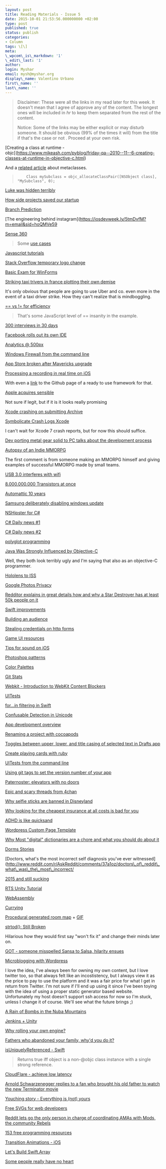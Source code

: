 ```yaml
---
layout: post
title: Reading Materials - Issue 5
date: 2015-10-01 21:53:56.000000000 +02:00
type: post
published: true
status: publish
categories:
- Column
tags: \[\]
meta:
\_wpcom\_is\_markdown: '1'
\_edit\_last: '1'
author:
login: Myshar
email: mysh@myshar.org
display\_name: Valentino Urbano
first\_name: ''
last\_name: ''
---
```


> Disclaimer: These were all the links in my read later for this week. It doesn't mean that I agree of approve any of the content. The longest ones will be included in _hr_ to keep them separated from the rest of the content.
> 
> Notice: Some of the links may be either explicit or may disturb someone. It should be obvious (99% of the times it will) from the title if that's the case or not . Proceed at your own risk.
> 

\[Creating a class at runtime - objc\[(https://www.mikeash.com/pyblog/friday-qa--2010--11--6-creating-classes-at-runtime-in-objective-c.html)

And a [related article][0] about metaclasses.

>         Class mySubclass = objc_allocateClassPair([NSObject class], "MySubclass", 0);
>     
> 
> 

[Luke was hidden terribly][1]

[How side projects saved our startup][2]

[Branch Prediction][3]

\[The engineering behind instagram\](https://iosdevweek.ly/5tmDvfM?m=email&sid=hoQMVe59

[Sense 360][4]

> Some [use cases][5]
> 

[Javascript tutorials][6]

[Stack Overflow temporary logo change][7]

[Basic Exam for WinForms][8]

[Striking taxi trivers in france plotting their own demise][9]

It's only obvious that people are going to use Uber and co. even more in the event of a taxi driver strike. How they can't realize that is mindboggling.

[== vs != for efficiency][10]

> That's some JavaScript level of == insanity in the example.
> 

[300 interviews in 30 days][11]

[Facebook rolls out its own IDE][12]

[Analytics @ 500px][13]

[Windows Firewall from the command line][14]

[App Store broken after Mavericks upgrade][15]

[Processing a recording in real time on iOS][16]

With even a [link][17] to the Github page of a ready to use framework for that.

[Apple acquires sensible][18]

Not sure if legit, but if it is it looks really promising

[Xcode crashing on submitting Archive][19]

[Symbolicate Crash Logs Xcode][20]

I can't wait for Xcode 7 crash reports, but for now this should suffice.

[Dev porting metal gear solid to PC talks about the development process][21]

[Autopsy of an Indie MMORPG][22]

The first comment is from someone making an MMORPG himself and giving examples of successful MMORPG made by small teams.

[USB 3.0 interferes with wifi][23]

[8.000.000.000 Transistors at once][24]

[Automattic 10 years][25]

[Samsung deliberately disabling windows update][26]

[NSHipster for C\#][27]

[C\# Daily news \#1][28]

[C\# Daily news \#2][29]

[polyglot programming][30]

[Java Was Strongly Influenced by Objective-C][31]

Well, they both look terribly ugly and I'm saying that also as an objective-C programmer.

[Hololens to ISS][32]

[Google Photos Privacy][33]

[Redditor explains in great details how and why a Star Destroyer has at least 50k people on it][34]

[Swift improvements][35]

[Building an audience][36]

[Stealing credentials on http forms][37]

[Game UI resources][38]

[Tips for sound on iOS][39]

[Photoshop patterns][40]

[Color Palettes][41]

[Git Stats][42]

[Webkit - Introduction to WebKit Content Blockers][43]

[UITests][44]

[for...in filtering in Swift][45]

[Confusable Detection in Unicode][46]

[App development overview][47]

[Renaming a project with cocoapods][48]

[Toggles between upper, lower, and title casing of selected text in Drafts app][49]

[Create playing cards with ruby][50]

[UITests from the command line][51]

[Using git tags to set the version number of your app][52]

[Paternoster: elevators with no doors][53]

[Epic and scary threads from 4chan][54]

[Why selfie sticks are banned in Disneyland][55]

[Why looking for the cheapest insurance at all costs is bad for you][56]

[ADHD is like quicksand][57]

[Wordpress Custom Page Template][58]

[Why Most "digital" dictionaries are a chore and what you should do about it][59]

[Dorms Stories][60]

\[Doctors, what's the most incorrect self diagnosis you've ever witnessed\](http://www.reddit.com/r/AskReddit/comments/37a1oz/doctors\_of\_reddit\_what\_was\_the\_most\_incorrect/

[2015 and still sucking][61]

[RTS Unity Tutorial][62]

[WebAssembly][63]

[Currying][64]

[Procedural generated room map][65] + [GIF][66]

[strtod(): Still Broken][67]

Hilarious how they would first say "won't fix it" and change their minds later on.

[GOT - someone misspelled Sansa to Salsa, hilarity ensues][68]

[Microblogging with Wordpress][69]

I love the idea, I've always been for owning my own content, but I love twitter too, so that always felt like an incostistency, but I always view it as the price to pay to use the platform and it was a fair price for what I get in return from Twitter. I'm not sure if I'll end up using it since I've been toying with the idea of using a proper static generator based website. Unfortunately my host doesn't support ssh access for now so I'm stuck, unless I change it of course. We'll see what the future brings ;)

[A Rain of Bombs in the Nuba Mountains][70]

[Jenkins + Unity][71]

[Why rolling your own engine?][72]

[Fathers who abandoned your family, why'd you do it?][73]

[isUniquelyReferenced - Swift][74]

> Returns true iff object is a non-@objc class instance with a single strong reference.
> 

[CloudFlare - achieve low latency][75]

[Arnold Schwarzenegger replies to a fan who brought his old father to watch the new Terminator movie][76]

[Youching story - Everything is (not) yours][77]

[Free SVGs for web developers][78]

[Reddit lets go the only person in charge of coordinating AMAs with Mods, the community Rebels][79]

[153 free programming resources][80]

[Transition Animations - iOS][81]

[Let's Build Swift.Array][82]

[Some people really have no heart][83]


[0]: http://www.sealiesoftware.com/blog/archive/2009/04/14/objc_explain_Classes_and_metaclasses.html
[1]: http://www.reddit.com/r/FanTheories/comments/3bes9c/star_wars_why_luke_was_hidden_terribly/
[2]: https://blog.crew.co/how-side-projects-saved-our-startup
[3]: http://stackoverflow.com/a/11227902/1942688
[4]: http://sense360.com/
[5]: http://sense360.com/use_cases.html
[6]: http://www.reddit.com/r/learnprogramming/comments/3bd9oh/are_there_any_good_video_series_on_learning/
[7]: http://meta.stackoverflow.com/questions/297859/can-stack-overflow-and-metas-logos-be-changed-temporarily-to-the-loveoverflow/297871#297871
[8]: https://github.com/neoKushan/WinformsExam/blob/master/README.md
[9]: http://fortune.com/2015/06/25/dear-stupid-striking-taxi-drivers-in-france/
[10]: http://stackoverflow.com/q/31026754/250259
[11]: http://blog.triplebyte.com/three-hundred-programming-interviews-in-thirty-days
[12]: https://code.facebook.com/posts/397706937084869/
[13]: https://medium.com/@samson_hu/building-analytics-at-500px-92e9a7005c83?hn
[14]: http://superuser.com/questions/468475/viewing-windows-firewall-settings-in-command-line-and-gui
[15]: https://discussions.apple.com/thread/5469324?start=0&tstart=0
[16]: http://www.reddit.com/r/iOSProgramming/comments/3adr7h/how_to_process_recordings_in_real_time_while_the/
[17]: https://github.com/TheAmazingAudioEngine/TheAmazingAudioEngine
[18]: http://www.reddit.com/r/iOSProgramming/comments/3aagj3/apple_to_acquire_visual_dev_startup_sensible/
[19]: http://stackoverflow.com/q/30898566/250259
[20]: http://stackoverflow.com/questions/25855389/how-to-symbolicate-crash-log-xcode-6
[21]: https://news.ycombinator.com/item?id=9739731
[22]: http://www.reddit.com/r/gamedev/comments/3abqmz/autopsy_of_an_indie_mmorpg_part_one_the_start_of/
[23]: http://www.intel.com/content/www/us/en/io/universal-serial-bus/usb3-frequency-interference-paper.html
[24]: http://www.reddit.com/r/AskEngineers/comments/3adekw/how_are_plans_of_huge_asics_stored_you_dont/
[25]: http://ma.tt/2015/06/ten-years-of-automattic/
[26]: http://bsodanalysis.blogspot.com/2015/06/samsung-deliberately-disabling-windows.html?m=1
[27]: http://www.reddit.com/r/csharp/comments/3ayjdg/sites_like_nshipster_and_objcio_for_c/
[28]: http://themorningbrew.net
[29]: http://www.alvinashcraft.com
[30]: http://dev.otto.de/2015/06/23/a-tale-of-two-lambdas-2/?utm_source=dlvr.it&utm_medium=twitter
[31]: http://cs.gmu.edu/~sean/stuff/java-objc.html
[32]: http://www.neowin.net/news/microsoft-is-sending-hololens-to-the-international-space-station-on-june-28th?utm_source=everythingms&utm_medium=twitter
[33]: http://www.theverge.com/2015/6/23/8830977/google-photos-security-public-url-privacy-protected
[34]: http://www.reddit.com/r/scifi/comments/3a8qpq/in_star_wars_how_many_people_would_have_died_when/
[35]: https://twitter.com/andy_matuschak/status/613392098440540161
[36]: http://hop.ie/blog/audience/
[37]: http://www.abhijainsblog.com/2015/06/stealing-credentials-on-http-login-form.html
[38]: http://www.reddit.com/r/gamedev/comments/3baq5r/gui_to_meet_you_two_a_list_of_free_ui_resources/
[39]: http://raisedbeaches.com/octave/tips.html
[40]: http://subtlepatterns.com
[41]: http://www.colourlovers.com/palettes
[42]: https://github.com/gilesbowkett/rewind
[43]: https://www.webkit.org/blog/3476/content-blockers-first-look/
[44]: https://iosdevweek.ly/ZsF3ML?m=email&sid=hoQMVe5
[45]: https://iosdevweek.ly/GSwOEp7?m=email&sid=hoQMVe5
[46]: http://www.unicode.org/reports/tr39/#Confusable_Detection
[47]: http://www.thinkandbuild.it/x-ray-of-a-real-application/
[48]: http://h4ckish.com/2015/01/22/renaming-your-cocoapods-ios-project/
[49]: https://gist.github.com/jbielich/e0fa6c540f10e609a3ec
[50]: http://andymeneely.github.io/squib/
[51]: https://iosdevweek.ly/tVMeo9I?m=email&sid=hoQMVe5
[52]: http://blog.getlooseleaf.com/post/122742606927/using-git-to-specify-the-version-of-your-app
[53]: http://www.reddit.com/r/todayilearned/comments/3bb7cq/til_in_germany_there_are_elevators_with_no_doors/
[54]: http://www.reddit.com/r/AskReddit/comments/3bavs8/what_are_some_legendary_4chan_posts_or_events/
[55]: http://www.reddit.com/r/offbeat/comments/3bjjiy/disney_confirms_selfie_stick_ban_at_theme_parks/
[56]: http://www.reddit.com/r/Edmonton/comments/3ab1cq/i_pay_less_than_1500_to_insure_2_vehicles_and_my/
[57]: http://www.reddit.com/r/ADHD/comments/3aao56/thinking_like_an_a_player_but_output_like_a_b/
[58]: http://www.smashingmagazine.com/2015/06/19/wordpress-custom-page-templates/
[59]: http://jsomers.net/blog/dictionary
[60]: http://www.reddit.com/r/AskReddit/comments/3acbek/reddit_what_is_your_craziest_dorm_story_nsfw/
[61]: http://www.reddit.com/r/AskReddit/comments/39twrl/what_mild_inconveniences_make_you_think_its_2015/
[62]: https://www.reddit.com/r/Unity3D/comments/3er0a2/rts_guides_for_unity_5/?
[63]: http://techcrunch.com/2015/06/17/google-microsoft-mozilla-and-others-team-up-to-launch-webassembly-a-new-binary-format-for-the-web/#.mresbd:Tt65
[64]: https://robots.thoughtbot.com/introduction-to-function-currying-in-swift
[65]: http://www.reddit.com/r/gamedev/comments/3aifp9/resources_for_a_procedural_roommap_generator/
[66]: http://www.lived3d.com/art/levelConstruction.gif
[67]: http://www.exploringbinary.com/visual-c-plus-plus-strtod-still-broken/
[68]: http://www.reddit.com/r/asoiaf/comments/3814pj/spoilers_all_what_does_it_mean_for_salsa/
[69]: http://www.manton.org/2015/06/microblogging-with-wordpress.html
[70]: http://mobile.nytimes.com/2015/06/21/opinion/sunday/nicholas-kristof-a-rain-of-bombs-in-the-nuba-mountains.html?referrer=
[71]: http://www.reddit.com/r/gamedev/comments/3alue3/continuous_integration_how_to_set_up_a_jenkins/
[72]: http://www.reddit.com/r/gamedev/comments/3aml50/why_do_so_many_of_you_use_your_own_engines/
[73]: http://www.reddit.com/r/AskReddit/comments/3ao0qv/serious_fathers_who_abandoned_your_family_whyd/
[74]: http://swiftdoc.org/func/isUniquelyReferenced/
[75]: https://blog.cloudflare.com/how-to-achieve-low-latency/
[76]: http://www.reddit.com/r/movies/comments/3bu70z/watching_terminator_genesys_with_my_father_some/
[77]: https://medium.com/matter/everything-is-yours-everything-is-not-yours-d6f66bd9c6f9
[78]: http://svgporn.com/
[79]: https://www.reddit.com/r/OutOfTheLoop/comments/3bxduw/why_was_riama_along_with_a_number_of_other_large/
[80]: http://www.reddit.com/r/learnprogramming/comments/3bw634/heres_a_list_of_153_free_online_programmingcs/
[81]: http://www.reddit.com/r/iOSProgramming/comments/3btm72/how_would_one_create_an_animation_like_this_one/
[82]: https://www.mikeash.com/pyblog/friday-qa-2015-04-17-lets-build-swiftarray.html
[83]: http://www.reddit.com/r/Bitcoin/comments/3c3cw3/breakdown_at_a_greek_euro_atm_one_face_of_the/